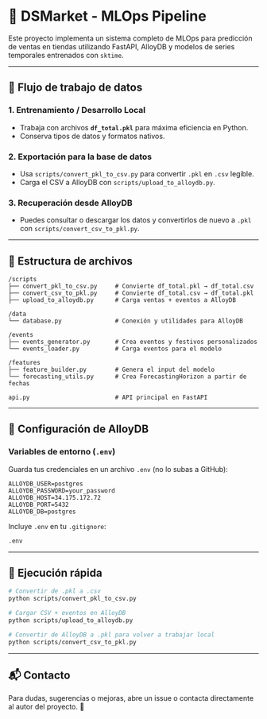# 🧠 DSMarket - MLOps Pipeline

Este proyecto implementa un sistema completo de MLOps para predicción de ventas en tiendas utilizando FastAPI, AlloyDB y modelos de series temporales entrenados con `sktime`.

---

## 🚀 Flujo de trabajo de datos

### 1. Entrenamiento / Desarrollo Local
- Trabaja con archivos **`df_total.pkl`** para máxima eficiencia en Python.
- Conserva tipos de datos y formatos nativos.

### 2. Exportación para la base de datos
- Usa `scripts/convert_pkl_to_csv.py` para convertir `.pkl` en `.csv` legible.
- Carga el CSV a AlloyDB con `scripts/upload_to_alloydb.py`.

### 3. Recuperación desde AlloyDB
- Puedes consultar o descargar los datos y convertirlos de nuevo a `.pkl` con `scripts/convert_csv_to_pkl.py`.

---

## 📁 Estructura de archivos

```
/scripts
├── convert_pkl_to_csv.py     # Convierte df_total.pkl → df_total.csv
├── convert_csv_to_pkl.py     # Convierte df_total.csv → df_total.pkl
├── upload_to_alloydb.py      # Carga ventas + eventos a AlloyDB

/data
└── database.py               # Conexión y utilidades para AlloyDB

/events
├── events_generator.py       # Crea eventos y festivos personalizados
└── events_loader.py          # Carga eventos para el modelo

/features
├── feature_builder.py        # Genera el input del modelo
└── forecasting_utils.py      # Crea ForecastingHorizon a partir de fechas

api.py                        # API principal en FastAPI
```

---

## 🔐 Configuración de AlloyDB

### Variables de entorno (`.env`)
Guarda tus credenciales en un archivo `.env` (no lo subas a GitHub):

```env
ALLOYDB_USER=postgres
ALLOYDB_PASSWORD=your_password
ALLOYDB_HOST=34.175.172.72
ALLOYDB_PORT=5432
ALLOYDB_DB=postgres
```

Incluye `.env` en tu `.gitignore`:
```bash
.env
```

---

## 🧪 Ejecución rápida

```bash
# Convertir de .pkl a .csv
python scripts/convert_pkl_to_csv.py

# Cargar CSV + eventos en AlloyDB
python scripts/upload_to_alloydb.py

# Convertir de AlloyDB a .pkl para volver a trabajar local
python scripts/convert_csv_to_pkl.py
```

---

## 📬 Contacto
Para dudas, sugerencias o mejoras, abre un issue o contacta directamente al autor del proyecto. 🙌
